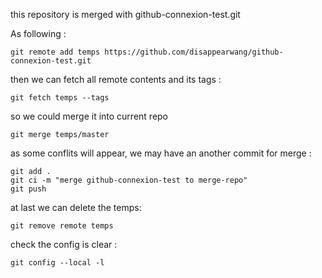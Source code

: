 this repository is merged with github-connexion-test.git


As following : 

```
git remote add temps https://github.com/disappearwang/github-connexion-test.git
```

then we can fetch all remote contents and its tags : 

```
git fetch temps --tags
```

so we could merge it into current repo

```
git merge temps/master
```

as some conflits will appear, we may have an another commit for merge : 
```
git add .
git ci -m "merge github-connexion-test to merge-repo"
git push
```

at last we can delete the temps:

```
git remove remote temps
```

check the config is clear : 

```
git config --local -l
```
